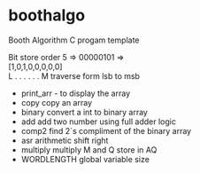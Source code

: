 # boothalgo
Booth Algorithm C progam template

Bit store order
5 => 00000101 =>   
[1,0,1,0,0,0,0,0]  
 L . . . . . . M
traverse form lsb to msb
 
- print_arr - to display the array
- copy copy an array
- binary convert a int to binary array
- add add two number using full adder logic
- comp2 find 2`s compliment of the binary array
- asr arithmetic shift right
- multiply multiply M and Q store in AQ
- WORDLENGTH global variable size
